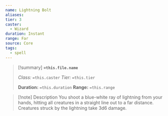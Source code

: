 ```yaml
---
name: Lightning Bolt
aliases: 
tier: 3
caster:
  - Wizard
duration: Instant
range: Far
source: Core
tags:
  - spell
---
```


> [!summary] **`=this.file.name`**
> 
> *Class:* `=this.caster`
> *Tier:* `=this.tier`
> 
> **Duration:** `=this.duration`
> **Range:** `=this.range`

>[!note] Description
> You shoot a blue-white ray of lightning from your hands, hitting all creatures in a straight line out to a far distance. Creatures struck by the lightning take 3d6 damage.